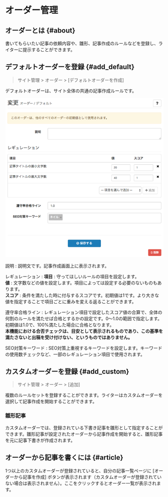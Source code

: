 # オーダー管理

## オーダーとは {#about}

書いてもらいたい記事の依頼内容や、雛形、記事作成のルールなどを登録し、ライターに提示することができます。

## デフォルトオーダーを登録 {#add_default}

> サイト管理 > オーダー > [デフォルトオーダーを作成]

デフォルトオーダーは、サイト全体の共通の記事作成ルールです。

![](site_admin_directions_default.png)

説明
: 説明文です。記事作成画面上に表示されます。

レギュレーション
: **項目** : 守ってほしいルールの項目を設定します。  
**値** : 文字数などの値を設定します。項目によっては設定する必要のないものもあります。  
**スコア** : 条件を満たした時に付与するスコアです。初期値は1です。より大きな値を指定することで項目ごとに重みを変える返ることができます。

遵守率合格ライン
: レギュレーション項目で設定したスコア値の合算で、全体の何割のルールを満たせば合格とするかの設定です。0〜1.0の範囲で指定します。初期値は1.0で、100%満たした場合に合格となります。  
**本機能における合否チェックは、目安として表示されるものであり、この基準を満たさないと出稿を受け付けない、というものではありません。**

SEO対策キーワード
: SEO対策上重視するキーワードを設定します。キーワードの使用数チェックなど、一部のレギュレーション項目で使用されます。

## カスタムオーダーを登録 {#add_custom}

> サイト管理 > オーダー > [追加]

複数のルールセットを登録することができます。ライターはカスタムオーダーを選択して記事作成を開始することができます。

### 雛形記事

カスタムオーダーでは、登録されている下書き記事を雛形として指定することができます。雛形記事が設定されたオーダーから記事作成を開始すると、雛形記事を元に記事下書きが作成されます。

## オーダーから記事を書くには {#article}

1つ以上のカスタムオーダーが登録されていると、自分の記事一覧ページに [オーダーから記事を作成] ボタンが表示されます（カスタムオーダーが登録されていない場合は表示されません）。ここをクリックするとオーダー一覧が表示されます。
